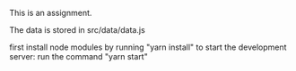 This is an assignment.

The data is stored in src/data/data.js

first install node modules by running "yarn install"
to start the development server: run the command  "yarn start"
